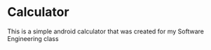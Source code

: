 # Calculator
This is a simple android calculator that was created for my Software Engineering class
